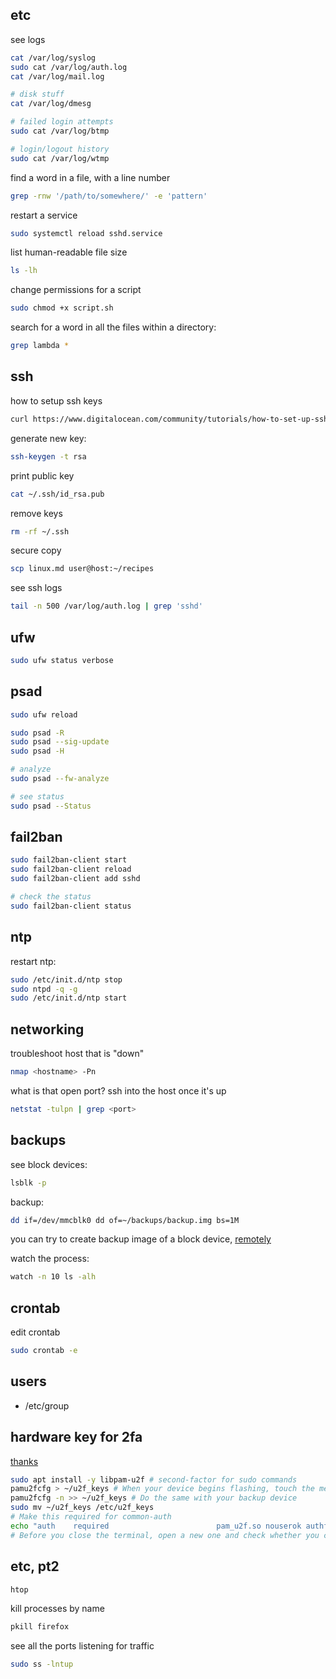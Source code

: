 

## etc
see logs
```bash
cat /var/log/syslog
sudo cat /var/log/auth.log
cat /var/log/mail.log

# disk stuff
cat /var/log/dmesg

# failed login attempts
sudo cat /var/log/btmp

# login/logout history
sudo cat /var/log/wtmp
```

find a word in a file, with a line number
```bash
grep -rnw '/path/to/somewhere/' -e 'pattern'
```

restart a service
```bash
sudo systemctl reload sshd.service
```

list human-readable file size
```bash
ls -lh
```

change permissions for a script
```bash
sudo chmod +x script.sh
```

search for a word in all the files within a directory:
```bash
grep lambda *
```


## ssh
how to setup ssh keys
```bash
curl https://www.digitalocean.com/community/tutorials/how-to-set-up-ssh-keys-2
```

generate new key:
```bash
ssh-keygen -t rsa
```

print public key
```bash
cat ~/.ssh/id_rsa.pub
```
remove keys
```bash
rm -rf ~/.ssh 
```
secure copy
```bash
scp linux.md user@host:~/recipes
```

see ssh logs
```bash
tail -n 500 /var/log/auth.log | grep 'sshd'
```

## ufw
```bash
sudo ufw status verbose
```

## psad
```bash
sudo ufw reload

sudo psad -R
sudo psad --sig-update
sudo psad -H

# analyze
sudo psad --fw-analyze

# see status
sudo psad --Status
```

## fail2ban
```bash
sudo fail2ban-client start
sudo fail2ban-client reload
sudo fail2ban-client add sshd

# check the status
sudo fail2ban-client status
```

## ntp
restart ntp:
```bash
sudo /etc/init.d/ntp stop
sudo ntpd -q -g
sudo /etc/init.d/ntp start
```

## networking
troubleshoot host that is "down"
```bash
nmap <hostname> -Pn
```

what is that open port? ssh into the host once it's up
```bash
netstat -tulpn | grep <port>
```

## backups
see block devices:
```bash
lsblk -p
```

backup:
```bash
dd if=/dev/mmcblk0 dd of=~/backups/backup.img bs=1M
```
you can try to create backup image of a block device, [remotely](https://www.it-react.com/index.php/2020/02/02/backup-your-raspberry-pi-remotely/)

watch the process:
```bash
watch -n 10 ls -alh
```

## crontab
edit crontab
```bash
sudo crontab -e
```

## users
- /etc/group

## hardware key for 2fa
[thanks](https://mutschler.eu/linux/install-guides/pop-os-post-install/#yubikey-two-factor-authentication-for-adminsudo-password) 
```bash
sudo apt install -y libpam-u2f # second-factor for sudo commands
pamu2fcfg > ~/u2f_keys # When your device begins flashing, touch the metal contact to confirm the association.
pamu2fcfg -n >> ~/u2f_keys # Do the same with your backup device
sudo mv ~/u2f_keys /etc/u2f_keys
# Make this required for common-auth
echo "auth    required                        pam_u2f.so nouserok authfile=/etc/u2f_keys cue" | sudo tee -a /etc/pam.d/common-auth
# Before you close the terminal, open a new one and check whether you can do `sudo echo test`
```

## etc, pt2
```bash
htop
```

kill processes by name
```bash
pkill firefox
```

see all the ports listening for traffic
```bash
sudo ss -lntup
```
